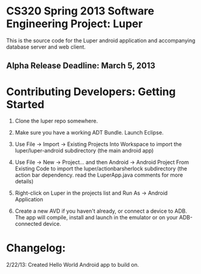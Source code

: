 CS320 Spring 2013 Software Engineering Project: Luper
=====================================================

This is the source code for the Luper android application and
accompanying database server and web client.

Alpha Release Deadline: March 5, 2013
-------------------------------------

Contributing Developers: Getting Started
========================================

1. Clone the luper repo somewhere.

2. Make sure you have a working ADT Bundle.  Launch Eclipse.

3. Use File -> Import -> Existing Projects Into Workspace to import the luper/luper-android subdirectory (the main android app)

4. Use File -> New -> Project... and then Android -> Android Project From Existing Code to import the luper/actionbarsherlock subdirectory (the action bar dependency.  read the LuperApp.java comments for more details)

5. Right-click on Luper in the projects list and Run As -> Android Application

6. Create a new AVD if you haven't already, or connect a device to ADB.  The app will compile, install and launch in the emulator or on your ADB-connected device.


Changelog:
==========

2/22/13: Created Hello World Android app to build on.